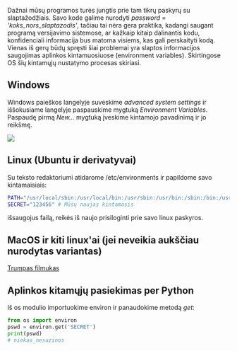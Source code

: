 Dažnai mūsų programos turės jungtis prie tam tikrų paskyrų su slaptažodžiais. Savo kode galime nurodyti *password = 'koks_nors_slaptazodis'*, tačiau tai nėra gera praktika, kadangi saugant programą versijavimo sistemose, ar kažkaip kitaip dalinantis kodu, konfidenciali informacija bus matoma visiems, kas gali perskaityti kodą. Vienas iš gerų būdų spręsti šiai problemai yra slaptos informacijos saugojimas aplinkos kintamuosiuose (environment variables). Skirtingose OS šių kintamųjų nustatymo procesas skiriasi.

## Windows

Windows paieškos langelyje suveskime *advanced system settings* ir iššokusiame langelyje paspauskime mygtuką *Environment Variables*. Paspaudę pirmą *New...* mygtuką įveskime kintamojo pavadinimą ir jo reikšmę.

![](https://github.com/robotautas/kursas/blob/master/envvars/windows_envvars.png)

## Linux (Ubuntu ir derivatyvai)

Su teksto redaktoriumi atidarome /etc/environments ir papildome savo kintamaisiais:
```bash
PATH="/usr/local/sbin:/usr/local/bin:/usr/sbin:/usr/bin:/sbin:/bin:/usr/games:/usr/local/games:/snap/bin" #šitas jau buvo čia
SECRET="123456" # Mūsų naujas kintamasis
```
išsaugojus failą, reikės iš naujo prisiloginti prie savo linux paskyros. 

## MacOS ir kiti linux'ai (jei neveikia aukščiau nurodytas variantas)

[Trumpas filmukas](https://www.youtube.com/watch?v=5iWhQWVXosU)

## Aplinkos kitamųjų pasiekimas per Python

Iš os modulio importuokime environ ir panaudokime metodą *get*:

```python
from os import environ
pswd = environ.get('SECRET')
print(pswd)
# niekas_nesuzinos
```
